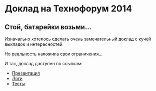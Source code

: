 # Доклад на Технофорум 2014
## Стой, батарейки возьми...

Изначально хотелось сделать очень замечательный доклад с кучей выкладок и интересностей.

Но реальность наложила свои ограничения...

И так, доклад доступен по ссылкам:
* [Презентация](http://chashkin.com/techforum2014/shower/)
* [Логи](http://chashkin.com/techforum2014/logs/)
* [Тесты](http://chashkin.com:23429/)